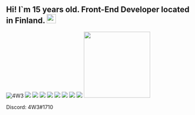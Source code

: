 <h2>Hi! I`m 15 years old. Front-End Developer located in Finland.
<img src="https://media.giphy.com/media/hvRJCLFzcasrR4ia7z/giphy.gif" width="25px"></h2>

<img src="https://komarev.com/ghpvc/?username=4W33" alt="4W3" />

<img src = "https://img.shields.io/badge/HTML5-E34F26?style=for-the-badge&logo=html5&logoColor=white"> 

<img src = "https://img.shields.io/badge/CSS3-1572B6?style=for-the-badge&logo=css3&logoColor=white">

<img src="https://img.shields.io/badge/Lua-2C2D72?style=for-the-badge&logo=lua&logoColor=white"> 
<img src = "https://img.shields.io/badge/JavaScript-323330?style=for-the-badge&logo=javascript&logoColor=F7DF1E">
<img src = "https://img.shields.io/badge/Node.js-43853D?style=for-the-badge&logo=node.js&logoColor=white">
<img src = "https://img.shields.io/badge/Python-14354C?style=for-the-badge&logo=python&logoColor=white">
<img src = "https://img.shields.io/badge/Bootstrap-563D7C?style=for-the-badge&logo=bootstrap&logoColor=white"> 
<img src = "https://img.shields.io/badge/jQuery-0769AD?style=for-the-badge&logo=jquery&logoColor=white"> 

<!-- GitHub Stats -->  

<img height="180em" src="https://github-readme-stats.vercel.app/api?username=4W33&show_icons=true&theme=radical"/>

Discord: 4W3#1710 
